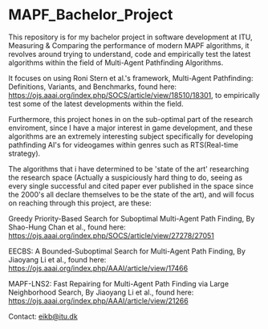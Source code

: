 # MAPF_Bachelor_Project
This repository is for my bachelor project in software development at ITU, Measuring & Comparing the performance of modern MAPF algorithms, it revolves around trying to understand, code and empirically test the latest algorithms within the field of Multi-Agent Pathfinding Algorithms.

It focuses on using Roni Stern et al.'s framework, Multi-Agent Pathfinding: Definitions, Variants, and Benchmarks, found here: https://ojs.aaai.org/index.php/SOCS/article/view/18510/18301, to empirically test some of the latest developments within the field.

Furthermore, this project hones in on the sub-optimal part of the research enviroment, since I have a major interest in game development, and these algorithms are an extremely interesting subject specifically for developing pathfinding AI's for videogames within genres such as RTS(Real-time strategy).

The algorithms that i have determined to be 'state of the art' researching the research space (Actually a suspiciously hard thing to do, seeing as every single successful and cited paper ever published in the space since the 2000's all declare themselves to be the state of the art), and will focus on reaching through this project, are these:

Greedy Priority-Based Search for Suboptimal Multi-Agent Path Finding, By Shao-Hung Chan et al., found here: https://ojs.aaai.org/index.php/SOCS/article/view/27278/27051

EECBS: A Bounded-Suboptimal Search for Multi-Agent Path Finding, By Jiaoyang Li et al., found here: https://ojs.aaai.org/index.php/AAAI/article/view/17466

MAPF-LNS2: Fast Repairing for Multi-Agent Path Finding via Large Neighborhood Search, By Jiaoyang Li et al., found here: https://ojs.aaai.org/index.php/AAAI/article/view/21266


Contact: eikb@itu.dk

